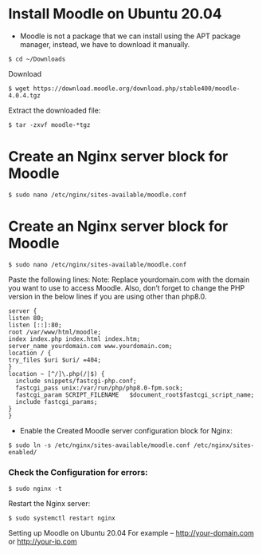 # **Install Moodle on Ubuntu 20.04**
- Moodle is not a package that we can install using the APT package manager, instead, we have to download it manually.
```
$ cd ~/Downloads
```
Download
```
$ wget https://download.moodle.org/download.php/stable400/moodle-4.0.4.tgz
```

Extract the downloaded file:
```
$ tar -zxvf moodle-*tgz
```

# **Create an Nginx server block for Moodle**
```
$ sudo nano /etc/nginx/sites-available/moodle.conf
```


# Create an Nginx server block for Moodle
```
$ sudo nano /etc/nginx/sites-available/moodle.conf
```

Paste the following lines:
Note: Replace yourdomain.com with the domain you want to use to access Moodle. Also, don’t forget to change the PHP version in the below lines if you are using other than php8.0.

```
server {
listen 80;
listen [::]:80;
root /var/www/html/moodle;
index index.php index.html index.htm;
server_name yourdomain.com www.yourdomain.com;
location / {
try_files $uri $uri/ =404;
}
location ~ [^/]\.php(/|$) {
  include snippets/fastcgi-php.conf;
  fastcgi_pass unix:/var/run/php/php8.0-fpm.sock;
  fastcgi_param SCRIPT_FILENAME   $document_root$fastcgi_script_name;
  include fastcgi_params;
}
}

```
- Enable the Created Moodle server configuration block for Nginx:
```
$ sudo ln -s /etc/nginx/sites-available/moodle.conf /etc/nginx/sites-enabled/
```
### Check the Configuration for errors:
```
$ sudo nginx -t
```
Restart the Nginx server:
```
$ sudo systemctl restart nginx
```
Setting up Moodle on Ubuntu 20.04
For example – http://your-domain.com or http://your-ip.com


